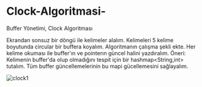 # Clock-Algoritmasi-
Buffer Yönetimi, Clock Algoritması 

Ekrandan sonsuz bir döngü ile kelimeler alalım.
Kelimeleri 5 kelime boyutunda circular bir buffera koyalım. Algoritmanın çalışma şekli ekte.
Her kelime okuması ile buffer'ın ve pointerın güncel halini yazdıralım.
Öneri: Kelimenin buffer'da olup olmadığını tespit için bir hashmap<String,int> tutalım. Tüm buffer güncellemelerinin bu mapi gücellemesini sağlayalım.

![clock1](https://user-images.githubusercontent.com/56157757/71572507-8891de00-2af0-11ea-8d0c-f5406d93528e.PNG)
